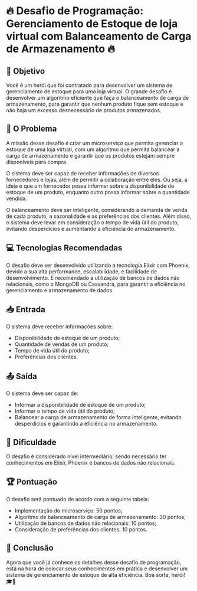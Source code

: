 # 🔥 Desafio de Programação: Gerenciamento de Estoque de loja virtual com Balanceamento de Carga de Armazenamento 🔥

## 🎯 Objetivo 

Você é um herói que foi contratado para desenvolver um sistema de gerenciamento de estoque para uma loja virtual. O grande desafio é desenvolver um algoritmo eficiente que faça o balanceamento de carga de armazenamento, para garantir que nenhum produto fique sem estoque e não haja um excesso desnecessário de produtos armazenados.

## 🧐 O Problema

A missão desse desafio é criar um microserviço que permita gerenciar o estoque de uma loja virtual, com um algoritmo que permita balancear a carga de armazenamento e garantir que os produtos estejam sempre disponíveis para compra. 

O sistema deve ser capaz de receber informações de diversos fornecedores e lojas, além de permitir a colaboração entre eles. Ou seja, a ideia é que um fornecedor possa informar sobre a disponibilidade de estoque de um produto, enquanto outro possa informar sobre a quantidade vendida.

O balanceamento deve ser inteligente, considerando a demanda de venda de cada produto, a sazonalidade e as preferências dos clientes. Além disso, o sistema deve levar em consideração o tempo de vida útil do produto, evitando desperdícios e aumentando a eficiência do armazenamento.

## 💻 Tecnologias Recomendadas

O desafio deve ser desenvolvido utilizando a tecnologia Elixir com Phoenix, devido a sua alta performance, escalabilidade, e facilidade de desenvolvimento. É recomendado a utilização de bancos de dados não relacionais, como o MongoDB ou Cassandra, para garantir a eficiência no gerenciamento e armazenamento de dados.

## 📥 Entrada

O sistema deve receber informações sobre:

- Disponibilidade de estoque de um produto;
- Quantidade de vendas de um produto;
- Tempo de vida útil do produto;
- Preferências dos clientes.

## 📤 Saída

O sistema deve ser capaz de:

- Informar a disponibilidade de estoque de um produto;
- Informar o tempo de vida útil do produto;
- Balancear a carga de armazenamento de forma inteligente, evitando desperdícios e garantindo a eficiência no armazenamento.

## 🧠 Dificuldade

O desafio é considerado nível intermediário, sendo necessário ter conhecimentos em Elixir, Phoenix e bancos de dados não relacionais.

## 🏆 Pontuação

O desafio será pontuado de acordo com a seguinte tabela:

- Implementação do microserviço: 50 pontos;
- Algoritmo de balanceamento de carga de armazenamento: 30 pontos;
- Utilização de bancos de dados não relacionais: 10 pontos;
- Consideração de preferências dos clientes: 10 pontos.

## 🏁 Conclusão

Agora que você já conhece os detalhes desse desafio de programação, está na hora de colocar seus conhecimentos em prática e desenvolver um sistema de gerenciamento de estoque de alta eficiência. Boa sorte, herói! 🎓🚀